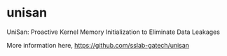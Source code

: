 # unisan
UniSan: Proactive Kernel Memory Initialization to Eliminate Data Leakages

More information here,
https://github.com/sslab-gatech/unisan
